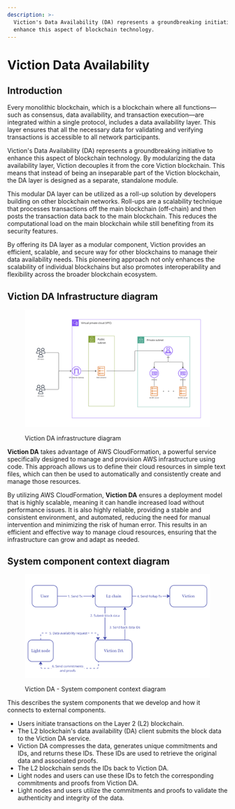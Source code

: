 ```yaml
---
description: >-
  Viction's Data Availability (DA) represents a groundbreaking initiative to
  enhance this aspect of blockchain technology.
---
```


# Viction Data Availability

## Introduction

Every monolithic blockchain, which is a blockchain where all functions—such as consensus, data availability, and transaction execution—are integrated within a single protocol, includes a data availability layer. This layer ensures that all the necessary data for validating and verifying transactions is accessible to all network participants.

Viction's Data Availability (DA) represents a groundbreaking initiative to enhance this aspect of blockchain technology. By modularizing the data availability layer, Viction decouples it from the core Viction blockchain. This means that instead of being an inseparable part of the Viction blockchain, the DA layer is designed as a separate, standalone module.

This modular DA layer can be utilized as a roll-up solution by developers building on other blockchain networks. Roll-ups are a scalability technique that processes transactions off the main blockchain (off-chain) and then posts the transaction data back to the main blockchain. This reduces the computational load on the main blockchain while still benefiting from its security features.

By offering its DA layer as a modular component, Viction provides an efficient, scalable, and secure way for other blockchains to manage their data availability needs. This pioneering approach not only enhances the scalability of individual blockchains but also promotes interoperability and flexibility across the broader blockchain ecosystem.

## Viction DA Infrastructure diagram



<figure><img src=".gitbook/assets/Screenshot 2024-08-07 at 11.29.52.png" alt=""><figcaption><p>Viction DA infrastructure diagram</p></figcaption></figure>

**Viction DA** takes advantage of AWS CloudFormation, a powerful service specifically designed to manage and provision AWS infrastructure using code. This approach allows us to define their cloud resources in simple text files, which can then be used to automatically and consistently create and manage those resources.&#x20;

By utilizing AWS CloudFormation, **Viction DA** ensures a deployment model that is highly scalable, meaning it can handle increased load without performance issues. It is also highly reliable, providing a stable and consistent environment, and automated, reducing the need for manual intervention and minimizing the risk of human error. This results in an efficient and effective way to manage cloud resources, ensuring that the infrastructure can grow and adapt as needed.

## System component context diagram

<figure><img src=".gitbook/assets/Screenshot 2024-08-07 at 11.31.48.png" alt=""><figcaption><p>Viction DA - System component context diagram</p></figcaption></figure>



This describes the system components that we develop and how it connects to external components.

* Users initiate transactions on the Layer 2 (L2) blockchain.
* The L2 blockchain's data availability (DA) client submits the block data to the Viction DA service.
* Viction DA compresses the data, generates unique commitments and IDs, and returns these IDs. These IDs are used to retrieve the original data and associated proofs.
* The L2 blockchain sends the IDs back to Viction DA.
* Light nodes and users can use these IDs to fetch the corresponding commitments and proofs from Viction DA.
* Light nodes and users utilize the commitments and proofs to validate the authenticity and integrity of the data.



